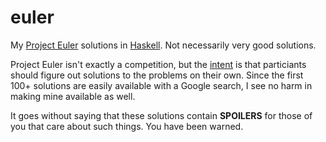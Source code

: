 euler
========

My [Project Euler][pe] solutions in [Haskell][hs]. Not necessarily very
good solutions.

Project Euler isn't exactly a competition, but the [intent][about] is
that particiants should figure out solutions to the problems on their own.
Since the first 100+ solutions are easily available with a
Google search, I see no harm in making mine available as well.

It goes without saying that these solutions contain **SPOILERS** for 
those of you that care about such things. You have been warned.


[pe]: http://projecteuler.net "Project Euler"
[about]: http://projecteuler.net/about "Project Euler: About"
[hs]: http://www.haskell.org/haskellwiki/Haskell "Haskell.org"
